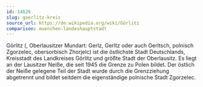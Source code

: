 ```yaml
---
id: 14626
slug: goerlitz-kreis
source_url: https://de.wikipedia.org/wiki/Görlitz
comparison: muenchen-landeshauptstadt
---
```


Görlitz (, Oberlausitzer Mundart: Gerlz, Gerltz oder auch Gerltsch, polnisch Zgorzelec, obersorbisch Zhorjelc) ist die östlichste Stadt Deutschlands, Kreisstadt des Landkreises Görlitz und größte Stadt der Oberlausitz. Es liegt an der Lausitzer Neiße, die seit 1945 die Grenze zu Polen bildet. Der östlich der Neiße gelegene Teil der Stadt wurde durch die Grenzziehung abgetrennt und bildet seitdem die eigenständige polnische Stadt Zgorzelec.
